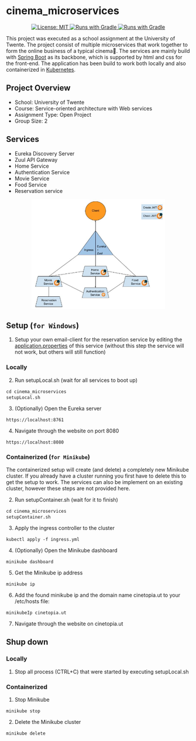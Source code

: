# cinema_microservices

<p align="center">
  <a aria-label="cinema_microservices license" href="https://github.com/Rubinjo/cinema_microservices/blob/main/LICENSE" target="_blank">
    <img alt="License: MIT" src="https://img.shields.io/badge/License-MIT-yellow.svg" target="_blank" />
  </a>
  <a aria-label="Gradle project" href="https://github.com/gradle/gradle" target="_blank">
    <img alt="Runs with Gradle" src="https://img.shields.io/badge/gradle-6.8.3-blue.svg" target="_blank" />
  </a>
  <a aria-label="Spring Boot project" href="https://github.com/spring-projects/spring-boot" target="_blank">
    <img alt="Runs with Gradle" src="https://img.shields.io/badge/spring--boot-2.3.10-green.svg" target="_blank" />
  </a>
</p>

This project was executed as a school assignment at the University of Twente. The project consist of multiple microservices that work together to form the online business of a typical cinema:movie_camera:. The services are mainly build with [Spring Boot](https://github.com/spring-projects/spring-boot) as its backbone, which is supported by html and css for the front-end. The application has been build to work both locally and also containerized in [Kubernetes](https://github.com/kubernetes/kubernetes).

## Project Overview

- School: University of Twente
- Course: Service-oriented architecture with Web services
- Assignment Type: Open Project
- Group Size: 2

## Services

- Eureka Discovery Server
- Zuul API Gateway
- Home Service
- Authentication Service
- Movie Service
- Food Service
- Reservation service

<p align="center">
  <img height="300" width="auto" src="resources/SOAarchitecture.jpg">
</p>

## Setup (`for Windows`)

1. Setup your own email-client for the reservation service by editing the [application.properties](https://github.com/Rubinjo/cinema_microservices/blob/main/reserve-service/src/main/resources/application.properties) of this service (without this step the service will not work, but others will still function)

### Locally

2. Run setupLocal.sh (wait for all services to boot up)
```
cd cinema_microservices
setupLocal.sh
```
3. (Optionally) Open the Eureka server 
```
https://localhost:8761
```
4. Navigate through the website on port 8080
```
https://localhost:8080
```

### Containerized (`for Minikube`)

The containerized setup will create (and delete) a completely new Minikube cluster. If you already have a cluster running you first have to delete this to get the setup to work. The services can also be implement on an existing cluster, however these steps are not provided here.

2. Run setupContainer.sh (wait for it to finish)
```
cd cinema_microservices
setupContainer.sh
```
3. Apply the ingress controller to the cluster
```
kubectl apply -f ingress.yml
```
4. (Optionally) Open the Minikube dashboard
```
minikube dashboard
```
5. Get the Minikube ip address
```
minikube ip
```
6. Add the found minikube ip and the domain name cinetopia.ut to your /etc/hosts file:
```
minikubeIp cinetopia.ut
```
7. Navigate through the website on cinetopia.ut

## Shup down

### Locally

1. Stop all process (CTRL+C) that were started by executing setupLocal.sh

### Containerized

1. Stop Minikube
```
minikube stop
```
2. Delete the Minikube cluster
```
minikube delete
```
